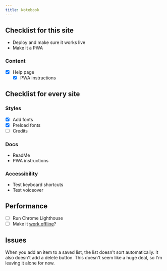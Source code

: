 ```yaml
---
title: Notebook
---
```


## Checklist for this site

- Deploy and make sure it works live
- Make it a PWA

### Content

- [x] Help page
  - [x] PWA instructions

## Checklist for every site

### Styles

- [x] Add fonts
- [x] Preload fonts
- [ ] Credits

### Docs

- ReadMe
- PWA instructions

### Accessibility

- Test keyboard shortcuts
- Test voiceover

## Performance

- [ ] Run Chrome Lighthouse
- [ ] Make it [work offline](https://developer.mozilla.org/en-US/docs/Web/Progressive_web_apps/Guides/Offline_and_background_operation)?

## Issues

When you add an item to a saved list, the list doesn't sort automatically. It also doesn't add a delete button. This doesn't seem like a huge deal, so I'm leaving it alone for now.
